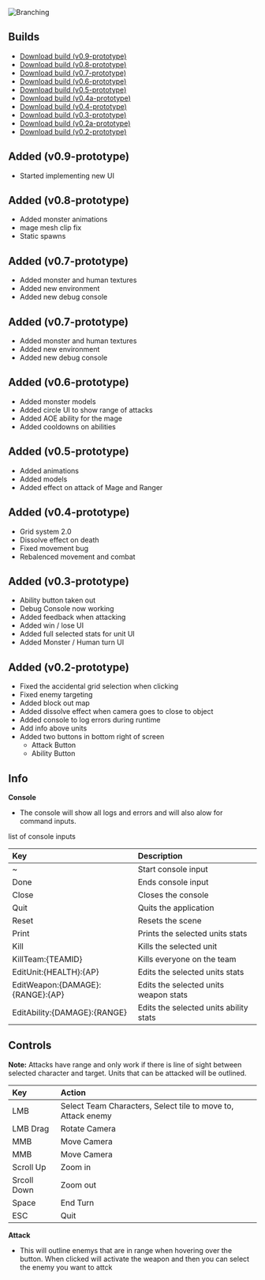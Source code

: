![Branching](https://i.imgur.com/1pkVvD4.png)

<h2>Builds</h2>

* [Download build (v0.9-prototype)](https://github.com/Mimy09/HuntsMan/releases/tag/v0.9-prototype "HuntsMan")
* [Download build (v0.8-prototype)](https://github.com/Mimy09/HuntsMan/releases/tag/v0.8-prototype "HuntsMan")
* [Download build (v0.7-prototype)](https://github.com/Mimy09/HuntsMan/releases/tag/v0.7-prototype "HuntsMan")
* [Download build (v0.6-prototype)](https://github.com/Mimy09/HuntsMan/releases/tag/v0.6-prototype "HuntsMan")
* [Download build (v0.5-prototype)](https://github.com/Mimy09/HuntsMan/releases/tag/v0.5-prototype "HuntsMan")
* [Download build (v0.4a-prototype)](https://github.com/Mimy09/HuntsMan/releases/tag/v0.4a-prototype "HuntsMan")
* [Download build (v0.4-prototype)](https://github.com/Mimy09/HuntsMan/releases/tag/v0.4-prototype "HuntsMan")
* [Download build (v0.3-prototype)](https://github.com/Mimy09/HuntsMan/releases/tag/v0.3-prototype "HuntsMan")
* [Download build (v0.2a-prototype)](https://github.com/Mimy09/HuntsMan/releases/tag/v0.2a-prototype "HuntsMan")
* [Download build (v0.2-prototype)](https://github.com/Mimy09/HuntsMan/releases/tag/v0.2-prototype "HuntsMan")


<h2>Added (v0.9-prototype)</h2>

* Started implementing new UI

<h2>Added (v0.8-prototype)</h2>

* Added monster animations
* mage mesh clip fix
* Static spawns

<h2>Added (v0.7-prototype)</h2>

* Added monster and human textures
* Added new environment
* Added new debug console

<h2>Added (v0.7-prototype)</h2>

* Added monster and human textures
* Added new environment
* Added new debug console

<h2>Added (v0.6-prototype)</h2>

* Added monster models
* Added circle UI to show range of attacks
* Added AOE ability for the mage
* Added cooldowns on abilities

<h2>Added (v0.5-prototype)</h2>

* Added animations
* Added models
* Added effect on attack of Mage and Ranger

<h2>Added (v0.4-prototype)</h2>

* Grid system 2.0
* Dissolve effect on death
* Fixed movement bug
* Rebalenced movement and combat

<h2>Added (v0.3-prototype)</h2>

* Ability button taken out
* Debug Console now working 
* Added feedback when attacking
* Added win / lose UI
* Added full selected stats for unit UI
* Added Monster / Human turn UI

<h2>Added (v0.2-prototype)</h2>

* Fixed the accidental grid selection when clicking
* Fixed enemy targeting 
* Added block out map
* Added dissolve effect when camera goes to close to object
* Added console to log errors during runtime
* Add info above units
* Added two buttons in bottom right of screen
  * Attack Button
  * Ability Button


<h2>Info</h2>

<b>Console</b>
* The console will show all logs and errors and will also alow for command inputs.

list of console inputs

| Key          | Description       |
|:-------------|:------------------|
| ~        | Start console input             |
| Done        | Ends console input             |
| Close        | Closes the console            |
| Quit        | Quits the application            |
| Reset        | Resets the scene            |
| Print        | Prints the selected units stats            |
| Kill        | Kills the selected unit            |
| KillTeam:{TEAMID}        | Kills everyone on the team            |
| EditUnit:{HEALTH}:{AP}        | Edits the selected units stats            |
| EditWeapon:{DAMAGE}:{RANGE}:{AP}        | Edits the selected units weapon stats            |
| EditAbility:{DAMAGE}:{RANGE}        | Edits the selected units ability stats            |

<h2>Controls</h2>

<b>Note:</b> Attacks have range and only work if there is line of
sight between selected character and target. Units that can be attacked
will be outlined.

| Key          | Action            |
|:-------------|:------------------|
| LMB          | Select Team Characters, Select tile to move to, Attack enemy            |
| LMB Drag     | Rotate Camera             |
| MMB          | Move Camera            |
| MMB          | Move Camera            |
| Scroll Up    | Zoom in            |
| Srcoll Down  | Zoom out            |
| Space  | End Turn            |
| ESC  | Quit            |

<b>Attack</b>
* This will outline enemys that are in range when hovering over the button. When clicked will activate the weapon and then you can select the enemy you want to attck





